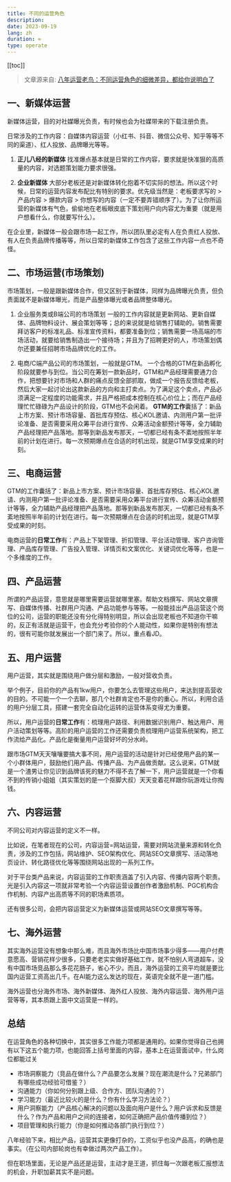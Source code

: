 ```yaml
---
title: 不同的运营角色
description: 
date: 2023-09-19
lang: zh
duration: ∞
type: operate
---
```

[[toc]]

> 文章源来自: [八年运营老鸟：不同运营角色的细微差异，都给你说明白了](https://www.woshipm.com/share/5904825.html)

## 一、新媒体运营

新媒体运营，目的对社媒曝光负责，有时候也会为社媒带来的下载注册负责。

日常涉及的工作内容：自媒体内容运营（小红书、抖音、微信公众号、知乎等等不同的渠道）、红人投放、品牌曝光等等。

1. **正儿八经的新媒体**
   找准爆点基本就是日常的工作内容，要求就是快准狠的高质量的内容，对选题策划能力要求很强。

2. **企业新媒体**
   大部分老板还是对新媒体转化抱着不切实际的想法。所以这个时候，日常的运营内容发布配比有特别的要求。优先级当然是：老板要求写的 > 产品内容 > 爆款内容 > 你想写的内容（一定不要弄错顺序了）。为了让你所运营的新媒体有气色，偷偷地在老板眼皮底下策划用户向内容尤为重要（就是用户想看什么，你就要写什么）。

在企业里，新媒体一般会跟市场一起工作，所以团队里必定有人在负责红人投放、有人在负责品牌传播等等，所以日常的新媒体工作包含了这些工作内容一点也不奇怪。

## 二、市场运营(市场策划)

市场策划，一般是跟新媒体合作，但又区别于新媒体，同样为品牌曝光负责，但负责面就不是新媒体曝光，而是产品整体曝光或者品牌整体曝光。

1. 企业服务类或B端公司的市场策划
   一般的工作内容就是更新网站、更新自媒体、品牌物料设计、展会策划等等；总的来说就是给销售打辅助的。销售需要拜访客户的标准礼品、标准宣传资料，都要准备到位；销售需要一场高端的市场活动，就要给销售制造出一个接待场；并且为了招聘更好的人，市场策划偶尔还要兼任招聘市场品牌优化的工作。

2. 电商/C端产品公司的市场策划，一般就是GTM。
   一个合格的GTM在新品孵化阶段就要参与到位。当公司在筹划一款新品时，GTM和产品经理需要通力合作，把想要针对市场和人群的痛点反馈全部抓取，做成一个报告反馈给老板，然后大家一起讨论出这款新品的方向和主打卖点。为了满足这个卖点，产品必须满足一定程度的功能需求，并且严格把成本控制在核心价位上；而在产品经理忙忙碌碌为产品设计的阶段，GTM也不会闲着。
   **GTM的工作**囊括了：新品上市方案、预计市场容量、首批库存预估、核心KOL邀请、内测用户第一批评论准备、是否需要采用众筹平台进行宣传、众筹活动金额预计等等，全力辅助产品经理把产品落地。那等到新品发布那天，一切都已经有条不紊地按照半年前的计划在进行。每一次预期爆点在合适的时机出现，就是GTM享受成果的时刻。

## 三、电商运营

GTM的工作囊括了：新品上市方案、预计市场容量、首批库存预估、核心KOL邀请、内测用户第一批评论准备、是否需要采用众筹平台进行宣传、众筹活动金额预计等等，全力辅助产品经理把产品落地。那等到新品发布那天，一切都已经有条不紊地按照半年前的计划在进行。每一次预期爆点在合适的时机出现，就是GTM享受成果的时刻。

电商运营的**日常工作**有：产品上下架管理、折扣管理、平台活动管理、客户咨询管理、产品库存管理、广告投入管理、详情页和文案优化、关键词优化等等，也是一个多维度的工作。

## 四、产品运营

所谓的产品运营，意思就是哪里需要运营就哪里塞。帮助文档撰写、网站文章撰写、自媒体传播、社群用户沟通、产品功能参与等等。一般能挂出产品运营这个岗位的公司，运营的职能还没有分化得特别明显，所以会出现老板也不知道你干嘛的，反正有活就是运营干，也会充分考验你的个人能动性，如果你是特别有想法的，很有可能你就发展出一个部门来了。所以，重点看JD。

## 五、用户运营

用户运营，其实就是围绕用户做分层和激励，一般对营收负责。

举个例子，目前你的产品有1kw用户，你要怎么去管理这些用户，来达到提高营收的目的。不可能一个一个去聊，那几个社群肯定也不是你的重心。所以，利用合适的用户分层工具，搭建一套完全自动化运转的运营体系变得尤为重要。

所以，用户运营的**日常工作**有：梳理用户路径、利用数据识别用户、触达用户、用户活动策划等等。高阶的用户运营的工作还需要负责梳理用户运营系统架构，把工作流给产品化。产品化是衡量用户运营好坏的分水岭。

跟市场GTM天天嚷嚷要搞大事不同，用户运营的活动是针对已经使用产品的某一个小群体用户，鼓励他们用产品、传播产品、为产品做贡献。这么说来，GTM就是一个渣男让你见识到品牌该死的魅力不得不去了解一下，用户运营就是一个你看不到的传销小姐姐（其实策划的是一个抠脚大叔）天天变着花样跟你玩游戏让你掏钱。

## 六、内容运营

不同公司对内容运营的定义不一样。

比如说，在笔者现在的公司，内容运营=网站运营，需要对网站流量来源和转化负责，涉及的工作包括，网站维护、SEO架构优化、网站SEO文章撰写、活动落地页设计、转化路径优化等等围绕网站出现的一系列工作。

对于平台类产品来说，内容运营的工作职责涵盖了引入内容、传播内容两个职责。光是引入内容这一项就非常考验一个内容运营设置创作者激励机制、PGC机构合作机制、内容产出高质等不同的职场素质项。

还有很多公司，会把内容运营定义为新媒体运营或网站SEO文章撰写等等。

## 七、海外运营

其实海外运营没有想象中那么难，而且海外市场比中国市场事少得多——用户付费意愿高、营销花样少很多，只要老老实实做好基础工作，就不怕别人弯道超车，没有中国市场竞品那么多花花肠子，省心不少。而且，海外运营的工资平均就是要比国内运营工资高出几千。在AI能力这么发达的现在，英语完全就不是一道门槛。

海外运营也分海外市场、海外新媒体、海外红人投放、海外内容运营、海外用户运营等等，其本质跟上面中文运营是一样的。

## 总结

在运营角色的各种切换中，其实很多工作能力项都是通用的。如果你觉得自己也拥有以下这五个能力项，也能回答上括号里面的内容，基本上在运营面试中，什么岗位都能过关

- 市场洞察能力（竞品在做什么？产品要怎么发展？现在潮流是什么？兄弟部门有哪些成功经验可借鉴？）
- 沟通能力（你如何分别跟上级、合作方、团队沟通的？）
- 学习能力（最近比较火的是什么？你有什么学习方法论？）
- 用户洞察能力（产品核心解决的问题以及面向用户是什么？用户诉求和反馈是什么？作为产品和用户之间的连接者，如何正确把产品价值传播到位？）
- 项目管理和执行能力（你是如何推动各部门执行到位？）

八年经验下来，相比产品，运营其实更像打杂的，工资似乎也没产品高，的确也是事实。（在公司内部轮岗也有幸做过两次产品工作）。

但在职场里面，无论是产品还是运营，主动才是王道，抓住每一次跟老板汇报想法的机会，升职加薪其实不是问题。
